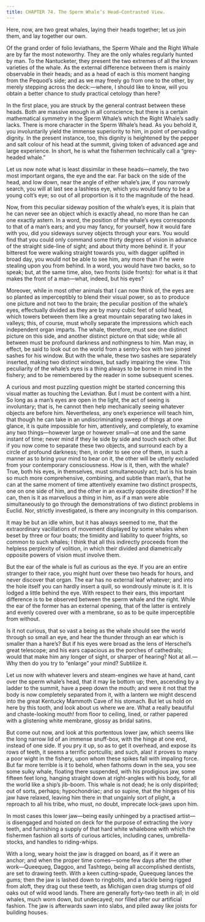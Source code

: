 ```yaml
---
title: CHAPTER 74. The Sperm Whale’s Head—Contrasted View.
---
```


Here, now, are two great whales, laying their heads together; let us join them, and lay together our own.

Of the grand order of folio leviathans, the Sperm Whale and the Right Whale are by far the most noteworthy. They are the only whales regularly hunted by man. To the Nantucketer, they present the two extremes of all the known varieties of the whale. As the external difference between them is mainly observable in their heads; and as a head of each is this moment hanging from the Pequod’s side; and as we may freely go from one to the other, by merely stepping across the deck:—where, I should like to know, will you obtain a better chance to study practical cetology than here?

In the first place, you are struck by the general contrast between these heads. Both are massive enough in all conscience; but there is a certain mathematical symmetry in the Sperm Whale’s which the Right Whale’s sadly lacks. There is more character in the Sperm Whale’s head. As you behold it, you involuntarily yield the immense superiority to him, in point of pervading dignity. In the present instance, too, this dignity is heightened by the pepper and salt colour of his head at the summit, giving token of advanced age and large experience. In short, he is what the fishermen technically call a “grey-headed whale.”

Let us now note what is least dissimilar in these heads—namely, the two most important organs, the eye and the ear. Far back on the side of the head, and low down, near the angle of either whale’s jaw, if you narrowly search, you will at last see a lashless eye, which you would fancy to be a young colt’s eye; so out of all proportion is it to the magnitude of the head.

Now, from this peculiar sideway position of the whale’s eyes, it is plain that he can never see an object which is exactly ahead, no more than he can one exactly astern. In a word, the position of the whale’s eyes corresponds to that of a man’s ears; and you may fancy, for yourself, how it would fare with you, did you sideways survey objects through your ears. You would find that you could only command some thirty degrees of vision in advance of the straight side-line of sight; and about thirty more behind it. If your bitterest foe were walking straight towards you, with dagger uplifted in broad day, you would not be able to see him, any more than if he were stealing upon you from behind. In a word, you would have two backs, so to speak; but, at the same time, also, two fronts (side fronts): for what is it that makes the front of a man—what, indeed, but his eyes?

Moreover, while in most other animals that I can now think of, the eyes are so planted as imperceptibly to blend their visual power, so as to produce one picture and not two to the brain; the peculiar position of the whale’s eyes, effectually divided as they are by many cubic feet of solid head, which towers between them like a great mountain separating two lakes in valleys; this, of course, must wholly separate the impressions which each independent organ imparts. The whale, therefore, must see one distinct picture on this side, and another distinct picture on that side; while all between must be profound darkness and nothingness to him. Man may, in effect, be said to look out on the world from a sentry-box with two joined sashes for his window. But with the whale, these two sashes are separately inserted, making two distinct windows, but sadly impairing the view. This peculiarity of the whale’s eyes is a thing always to be borne in mind in the fishery; and to be remembered by the reader in some subsequent scenes.

A curious and most puzzling question might be started concerning this visual matter as touching the Leviathan. But I must be content with a hint. So long as a man’s eyes are open in the light, the act of seeing is involuntary; that is, he cannot then help mechanically seeing whatever objects are before him. Nevertheless, any one’s experience will teach him, that though he can take in an undiscriminating sweep of things at one glance, it is quite impossible for him, attentively, and completely, to examine any two things—however large or however small—at one and the same instant of time; never mind if they lie side by side and touch each other. But if you now come to separate these two objects, and surround each by a circle of profound darkness; then, in order to see one of them, in such a manner as to bring your mind to bear on it, the other will be utterly excluded from your contemporary consciousness. How is it, then, with the whale? True, both his eyes, in themselves, must simultaneously act; but is his brain so much more comprehensive, combining, and subtle than man’s, that he can at the same moment of time attentively examine two distinct prospects, one on one side of him, and the other in an exactly opposite direction? If he can, then is it as marvellous a thing in him, as if a man were able simultaneously to go through the demonstrations of two distinct problems in Euclid. Nor, strictly investigated, is there any incongruity in this comparison.

It may be but an idle whim, but it has always seemed to me, that the extraordinary vacillations of movement displayed by some whales when beset by three or four boats; the timidity and liability to queer frights, so common to such whales; I think that all this indirectly proceeds from the helpless perplexity of volition, in which their divided and diametrically opposite powers of vision must involve them.

But the ear of the whale is full as curious as the eye. If you are an entire stranger to their race, you might hunt over these two heads for hours, and never discover that organ. The ear has no external leaf whatever; and into the hole itself you can hardly insert a quill, so wondrously minute is it. It is lodged a little behind the eye. With respect to their ears, this important difference is to be observed between the sperm whale and the right. While the ear of the former has an external opening, that of the latter is entirely and evenly covered over with a membrane, so as to be quite imperceptible from without.

Is it not curious, that so vast a being as the whale should see the world through so small an eye, and hear the thunder through an ear which is smaller than a hare’s? But if his eyes were broad as the lens of Herschel’s great telescope; and his ears capacious as the porches of cathedrals; would that make him any longer of sight, or sharper of hearing? Not at all.—Why then do you try to “enlarge” your mind? Subtilize it.

Let us now with whatever levers and steam-engines we have at hand, cant over the sperm whale’s head, that it may lie bottom up; then, ascending by a ladder to the summit, have a peep down the mouth; and were it not that the body is now completely separated from it, with a lantern we might descend into the great Kentucky Mammoth Cave of his stomach. But let us hold on here by this tooth, and look about us where we are. What a really beautiful and chaste-looking mouth! from floor to ceiling, lined, or rather papered with a glistening white membrane, glossy as bridal satins.

But come out now, and look at this portentous lower jaw, which seems like the long narrow lid of an immense snuff-box, with the hinge at one end, instead of one side. If you pry it up, so as to get it overhead, and expose its rows of teeth, it seems a terrific portcullis; and such, alas! it proves to many a poor wight in the fishery, upon whom these spikes fall with impaling force. But far more terrible is it to behold, when fathoms down in the sea, you see some sulky whale, floating there suspended, with his prodigious jaw, some fifteen feet long, hanging straight down at right-angles with his body, for all the world like a ship’s jib-boom. This whale is not dead; he is only dispirited; out of sorts, perhaps; hypochondriac; and so supine, that the hinges of his jaw have relaxed, leaving him there in that ungainly sort of plight, a reproach to all his tribe, who must, no doubt, imprecate lock-jaws upon him.

In most cases this lower jaw—being easily unhinged by a practised artist—is disengaged and hoisted on deck for the purpose of extracting the ivory teeth, and furnishing a supply of that hard white whalebone with which the fishermen fashion all sorts of curious articles, including canes, umbrella-stocks, and handles to riding-whips.

With a long, weary hoist the jaw is dragged on board, as if it were an anchor; and when the proper time comes—some few days after the other work—Queequeg, Daggoo, and Tashtego, being all accomplished dentists, are set to drawing teeth. With a keen cutting-spade, Queequeg lances the gums; then the jaw is lashed down to ringbolts, and a tackle being rigged from aloft, they drag out these teeth, as Michigan oxen drag stumps of old oaks out of wild wood lands. There are generally forty-two teeth in all; in old whales, much worn down, but undecayed; nor filled after our artificial fashion. The jaw is afterwards sawn into slabs, and piled away like joists for building houses.